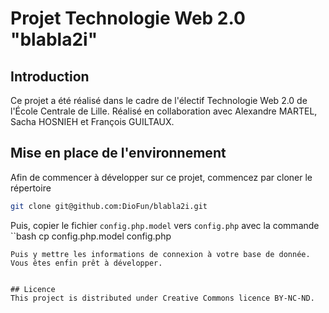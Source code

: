 # Projet Technologie Web 2.0 "blabla2i"


## Introduction
Ce projet a été réalisé dans le cadre de l'électif Technologie Web 2.0 de l'École Centrale de Lille. Réalisé en collaboration avec Alexandre MARTEL, Sacha HOSNIEH et François GUILTAUX.

## Mise en place de l'environnement
Afin de commencer à développer sur ce projet, commencez par cloner le répertoire
```bash
git clone git@github.com:DioFun/blabla2i.git
```
Puis, copier le fichier `config.php.model` vers `config.php` avec la commande
``bash
cp config.php.model config.php
```
Puis y mettre les informations de connexion à votre base de donnée.
Vous êtes enfin prêt à développer.


## Licence
This project is distributed under Creative Commons licence BY-NC-ND. 
